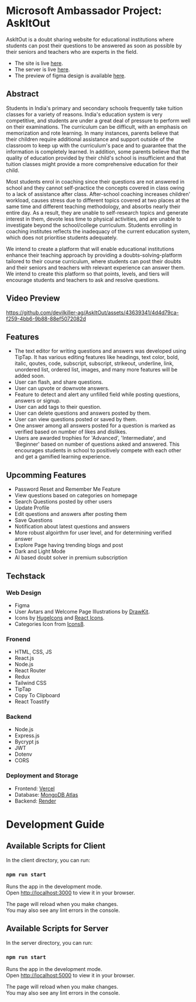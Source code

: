 # Microsoft Ambassador Project: AskItOut
AskItOut is a doubt sharing website for educational institutions where students can post their questions to be answered as soon as possible by their seniors and teachers who are experts in the field.

- The site is live [here](https://askitout.vercel.app/).
- The server is live [here](https://askitout-backend.onrender.com).
- The preview of figma design is available [here](https://www.figma.com/proto/u41aTTJzAxouyKXEdXxaDP/AskItOut-Design?page-id=0%3A1&type=design&node-id=40-196&viewport=388%2C204%2C0.3&scaling=scale-down&mode=design).

## Abstract
Students in India's primary and secondary schools frequently take tuition classes for a variety of reasons. India's education system is very competitive, and students are under a great deal of pressure to perform well on their examinations. The curriculum can be difficult, with an emphasis on memorization and rote learning. In many instances, parents believe that their children require additional assistance and support outside of the classroom to keep up with the curriculum's pace and to guarantee that the information is completely learned. In addition, some parents believe that the quality of education provided by their child's school is insufficient and that tuition classes might provide a more comprehensive education for their child.

Most students enrol in coaching since their questions are not answered in school and they cannot self-practice the concepts covered in class owing to a lack of assistance after class. After-school coaching increases children' workload, causes stress due to different topics covered at two places at the same time and different teaching methodology, and absorbs nearly their entire day. As a result, they are unable to self-research topics and generate interest in them, devote less time to physical activities, and are unable to investigate beyond the school/college curriculum. Students enrolling in coaching institutes reflects the inadequacy of the current education system, which does not prioritise students adequately.

We intend to create a platform that will enable educational institutions enhance their teaching approach by providing a doubts-solving-platform tailored to their course curriculum, where students can post their doubts and their seniors and teachers with relevant experience can answer them. We intend to create this platform so that points, levels, and tiers will encourage students and teachers to ask and resolve questions. 

## Video Preview
https://github.com/devilkiller-ag/AskItOut/assets/43639341/4d4d79ca-f259-4bb6-9b88-88ef5072082d

## Features
- The text editor for writing questions and answers was developed using TipTap. It has various editing features like headings, text color, bold, italic, qoutes, code, subscript, subscript, strikeout, underline, link, unordered list, ordered list, images, and many more features will be added soon.
- User can flash, and share questions.
- User can upvote or downvote answers.
- Feature to detect and alert any unfilled field while posting questions, answers or signup.
- User can add tags to their question.
- User can delete questions and answers posted by them.
- User can view questions posted or saved by them.
- One answer among all answers posted for a question is marked as verified based on number of likes and dislikes.
- Users are awarded trophies for 'Advanced', 'Intermediate', and 'Beginner' based on number of questions asked and answered. This encourages students in school to positively compete with each other and get a gamified learning experience.

## Upcomming Features
- Password Reset and Remember Me Feature
- View questions based on categories on homepage
- Search Questions posted by other users
- Update Profile
- Edit questions and answers after posting them
- Save Questions
- Notification about latest questions and answers
- More robust algoirthm for user level, and for determining verified answer
- Explore Page having trending blogs and post
- Dark and Light Mode
- AI based doubt solver in premium subscription

## Techstack
### Web Design
- Figma
- User Avtars and Welcome Page Illustrations by [DrawKit](https://www.drawkit.com/).
- Icons by [HugeIcons](https://www.figma.com/file/sLyaPDH47I4mFaypraUjr1/168-Essential-Free-Icons-%7C-Hugeicons-Pro-%7C-10K%2B-Icons-(Community)?type=design&node-id=2%3A7&mode=design&t=w295KQ5K033NnWUp-1) and [React Icons](https://react-icons.github.io/react-icons/).
- Categories Icon from [Icons8](https://icons8.com/).

### Fronend
- HTML, CSS, JS
- React.js
- Node.js
- React Router
- Redux
- Tailwind CSS
- TipTap
- Copy To Clipboard
- React Toastify

### Backend
- Node.js
- Express.js
- Bycrypt js
- JWT
- Dotenv
- CORS

### Deployment and Storage
- Frontend: [Vercel](https://vercel.com/)
- Database: [MongoDB Atlas](https://www.mongodb.com/atlas/database)
- Backend: [Render](https://render.com/)

# Development Guide
## Available Scripts for Client

In the client directory, you can run:

### `npm run start`

Runs the app in the development mode.\
Open [http://localhost:3000](http://localhost:3000) to view it in your browser.

The page will reload when you make changes.\
You may also see any lint errors in the console.

## Available Scripts for Server

In the server directory, you can run:

### `npm run start`

Runs the app in the development mode.\
Open [http://localhost:5000](http://localhost:5000) to view it in your browser.

The page will reload when you make changes.\
You may also see any lint errors in the console.



